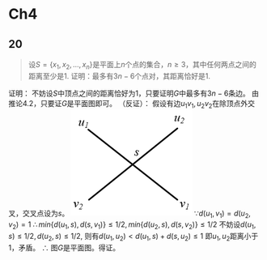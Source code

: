 # Ch4



## 20

> 设$S=\{x_{1}, x_{2}, ... , x_{n}\}$是平面上$n$个点的集合，$n\geq3$，其中任何两点之间的距离至少是1. 证明：最多有$3n-6$个点对，其距离恰好是1.

证明：
不妨设$S$中顶点之间的距离恰好为1，只要证明$G$中最多有$3n-6$条边。
由推论4.2，只要证$G$是平面图即可。
（反证）：
假设有边$u_1v_1, u_2v_2$在除顶点外交叉，交叉点设为$s$。
![Ch4-20-1](./images/Ch4-20-1.png)
$\because d(u_1, v_1)=d(u_2,v_2)=1$
$\therefore min\{d(u_1, s), d(s, v_1)\} \leq 1/2, min\{d(u_2, s), d(s, v_2)\} \leq 1/2$
不妨设$d(u_1, s) \leq 1/2, d(u_2, s) \leq 1/2$,
则有$d(u_1, u_2) < d(u_1, s)+d(s, u_2) \leq 1$
即$u_1, u_2$距离小于1，矛盾。
$\therefore$ 图$G$是平面图。得证。